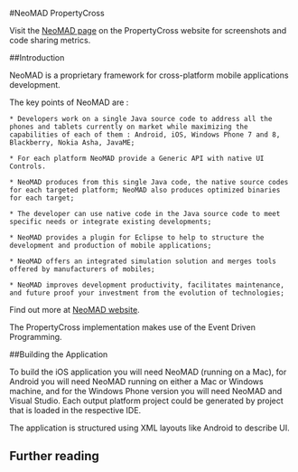 #NeoMAD PropertyCross


Visit the [NeoMAD page](http://propertycross.com/neomad/) on the PropertyCross website for screenshots and code sharing metrics.

##Introduction

NeoMAD is a proprietary framework for cross-platform mobile applications development.

The key points of NeoMAD are :

    * Developers work on a single Java source code to address all the phones and tablets currently on market while maximizing the capabilities of each of them : Android, iOS, Windows Phone 7 and 8, Blackberry, Nokia Asha, JavaME;
    
    * For each platform NeoMAD provide a Generic API with native UI Controls. 

    * NeoMAD produces from this single Java code, the native source codes for each targeted platform; NeoMAD also produces optimized binaries for each target;

    * The developer can use native code in the Java source code to meet specific needs or integrate existing developments;

    * NeoMAD provides a plugin for Eclipse to help to structure the development and production of mobile applications;

    * NeoMAD offers an integrated simulation solution and merges tools offered by manufacturers of mobiles;

    * NeoMAD improves development productivity, facilitates maintenance, and future proof your investment from the evolution of technologies;

Find out more at [NeoMAD website](http://www.neomades.com). 



The PropertyCross implementation makes use of the Event Driven Programming. 


##Building the Application

To build the iOS application you will need NeoMAD (running on a Mac), for Android you will need NeoMAD running on either a Mac or Windows machine, and for the Windows Phone version you will need NeoMAD and Visual Studio. Each output platform project could be generated by project that is loaded in the respective IDE.

The application is structured using XML layouts like Android to describe UI. 

## Further reading
